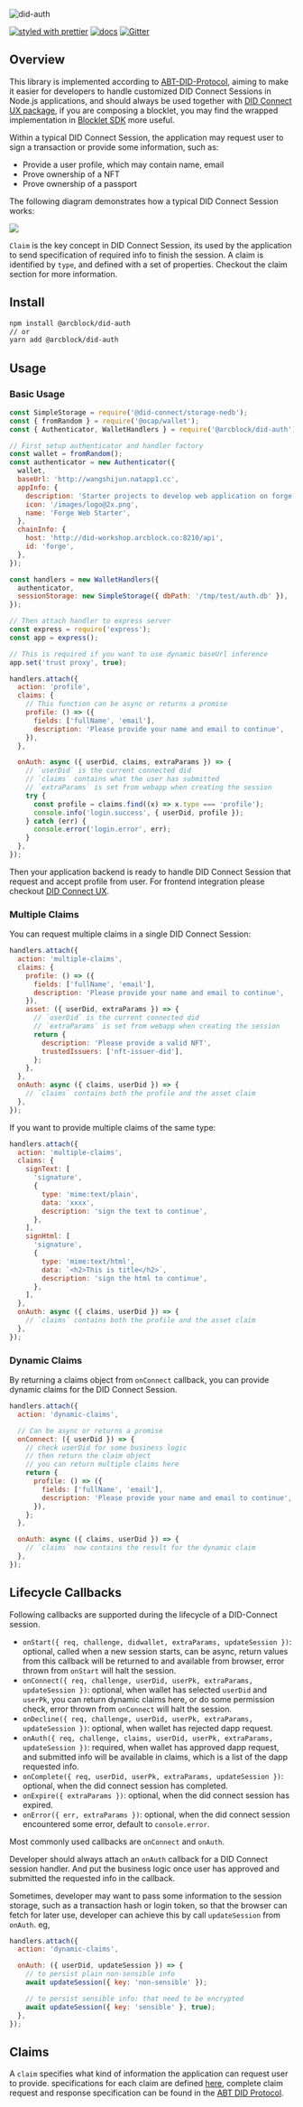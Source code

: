![did-auth](https://www.arcblock.io/.netlify/functions/badge/?text=did-auth)

[![styled with prettier](https://img.shields.io/badge/styled_with-prettier-ff69b4.svg)](https://github.com/prettier/prettier)
[![docs](https://img.shields.io/badge/powered%20by-arcblock-green.svg)](https://docs.arcblock.io)
[![Gitter](https://badges.gitter.im/ArcBlock/community.svg)](https://gitter.im/ArcBlock/community?utm_source=badge&utm_medium=badge&utm_campaign=pr-badge)

## Overview

This library is implemented according to [ABT-DID-Protocol](https://github.com/ArcBlock/abt-did-spec), aiming to make it easier for developers to handle customized DID Connect Sessions in Node.js applications, and should always be used together with [DID Connect UX package](https://www.npmjs.com/package/@did-connect/react), if you are composing a blocklet, you may find the wrapped implementation in [Blocklet SDK](https://www.npmjs.com/package/@blocklet/sdk) more useful.

Within a typical DID Connect Session, the application may request user to sign a transaction or provide some information, such as:

- Provide a user profile, which may contain name, email
- Prove ownership of a NFT
- Prove ownership of a passport

The following diagram demonstrates how a typical DID Connect Session works:

![](./docs/workflow.png)

`Claim` is the key concept in DID Connect Session, its used by the application to send specification of required info to finish the session. A claim is identified by `type`, and defined with a set of properties. Checkout the claim section for more information.

## Install

```sh
npm install @arcblock/did-auth
// or
yarn add @arcblock/did-auth
```

## Usage

### Basic Usage

```js
const SimpleStorage = require('@did-connect/storage-nedb');
const { fromRandom } = require('@ocap/wallet');
const { Authenticator, WalletHandlers } = require('@arcblock/did-auth');

// First setup authenticator and handler factory
const wallet = fromRandom();
const authenticator = new Authenticator({
  wallet,
  baseUrl: 'http://wangshijun.natapp1.cc',
  appInfo: {
    description: 'Starter projects to develop web application on forge',
    icon: '/images/logo@2x.png',
    name: 'Forge Web Starter',
  },
  chainInfo: {
    host: 'http://did-workshop.arcblock.co:8210/api',
    id: 'forge',
  },
});

const handlers = new WalletHandlers({
  authenticator,
  sessionStorage: new SimpleStorage({ dbPath: '/tmp/test/auth.db' }),
});

// Then attach handler to express server
const express = require('express');
const app = express();

// This is required if you want to use dynamic baseUrl inference
app.set('trust proxy', true);

handlers.attach({
  action: 'profile',
  claims: {
    // This function can be async or returns a promise
    profile: () => ({
      fields: ['fullName', 'email'],
      description: 'Please provide your name and email to continue',
    }),
  },

  onAuth: async ({ userDid, claims, extraParams }) => {
    // `userDid` is the current connected did
    // `claims` contains what the user has submitted
    // `extraParams` is set from webapp when creating the session
    try {
      const profile = claims.find((x) => x.type === 'profile');
      console.info('login.success', { userDid, profile });
    } catch (err) {
      console.error('login.error', err);
    }
  },
});
```

Then your application backend is ready to handle DID Connect Session that request and accept profile from user. For frontend integration please checkout [DID Connect UX](https://www.npmjs.com/package/@did-connect/react).

### Multiple Claims

You can request multiple claims in a single DID Connect Session:

```js
handlers.attach({
  action: 'multiple-claims',
  claims: {
    profile: () => ({
      fields: ['fullName', 'email'],
      description: 'Please provide your name and email to continue',
    }),
    asset: ({ userDid, extraParams }) => {
      // `userDid` is the current connected did
      // `extraParams` is set from webapp when creating the session
      return {
        description: 'Please provide a valid NFT',
        trustedIssuers: ['nft-issuer-did'],
      };
    },
  },
  onAuth: async ({ claims, userDid }) => {
    // `claims` contains both the profile and the asset claim
  },
});
```

If you want to provide multiple claims of the same type:

```js
handlers.attach({
  action: 'multiple-claims',
  claims: {
    signText: [
      'signature',
      {
        type: 'mime:text/plain',
        data: 'xxxx',
        description: 'sign the text to continue',
      },
    ],
    signHtml: [
      'signature',
      {
        type: 'mime:text/html',
        data: `<h2>This is title</h2>`,
        description: 'sign the html to continue',
      },
    ],
  },
  onAuth: async ({ claims, userDid }) => {
    // `claims` contains both the profile and the asset claim
  },
});
```

### Dynamic Claims

By returning a claims object from `onConnect` callback, you can provide dynamic claims for the DID Connect Session.

```js
handlers.attach({
  action: 'dynamic-claims',

  // Can be async or returns a promise
  onConnect: ({ userDid }) => {
    // check userDid for some business logic
    // then return the claim object
    // you can return multiple claims here
    return {
      profile: () => ({
        fields: ['fullName', 'email'],
        description: 'Please provide your name and email to continue',
      }),
    };
  },

  onAuth: async ({ claims, userDid }) => {
    // `claims` now contains the result for the dynamic claim
  },
});
```

## Lifecycle Callbacks

Following callbacks are supported during the lifecycle of a DID-Connect session.

- `onStart({ req, challenge, didwallet, extraParams, updateSession })`: optional, called when a new session starts, can be async, return values from this callback will be returned to and available from browser, error thrown from `onStart` will halt the session.
- `onConnect({ req, challenge, userDid, userPk, extraParams, updateSession })`: optional, when wallet has selected `userDid` and `userPk`, you can return dynamic claims here, or do some permission check, error thrown from `onConnect` will halt the session.
- `onDecline({ req, challenge, userDid, userPk, extraParams, updateSession })`: optional, when wallet has rejected dapp request.
- `onAuth({ req, challenge, claims, userDid, userPk, extraParams, updateSession })`: required, when wallet has approved dapp request, and submitted info will be available in claims, which is a list of the dapp requested info.
- `onComplete({ req, userDid, userPk, extraParams, updateSession })`: optional, when the did connect session has completed.
- `onExpire({ extraParams })`: optional, when the did connect session has expired.
- `onError({ err, extraParams })`: optional, when the did connect session encountered some error, default to `console.error`.

Most commonly used callbacks are `onConnect` and `onAuth`.

Developer should always attach an `onAuth` callback for a DID Connect session handler. And put the business logic once user has approved and submitted the requested info in the callback.

Sometimes, developer may want to pass some information to the session storage, such as a transaction hash or login token, so that the browser can fetch for later use, developer can achieve this by call `updateSession` from `onAuth`. eg,

```js
handlers.attach({
  action: 'dynamic-claims',

  onAuth: ({ userDid, updateSession }) => {
    // to persist plain non-sensible info
    await updateSession({ key: 'non-sensible' });

    // to persist sensible info: that need to be encrypted
    await updateSession({ key: 'sensible' }, true);
  },
});
```

## Claims

A `claim` specifies what kind of information the application can request user to provide. specifications for each claim are defined [here](./lib/schema/claims.js), complete claim request and response specification can be found in the [ABT DID Protocol](https://github.com/ArcBlock/ABT-DID-Protocol).
